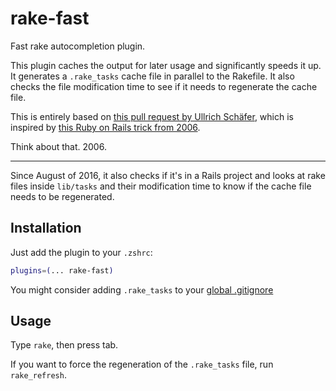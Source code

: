 # rake-fast

Fast rake autocompletion plugin.

This plugin caches the output for later usage and significantly speeds it up. It
generates a `.rake_tasks` cache file in parallel to the Rakefile. It also checks
the file modification time to see if it needs to regenerate the cache file.

This is entirely based on
[this pull request by Ullrich Schäfer](https://github.com/robb/.dotfiles/pull/10/),
which is inspired by
[this Ruby on Rails trick from 2006](https://weblog.rubyonrails.org/2006/3/9/fast-rake-task-completion-for-zsh/).

Think about that. 2006.

---

Since August of 2016, it also checks if it's in a Rails project and looks at
rake files inside `lib/tasks` and their modification time to know if the cache
file needs to be regenerated.

## Installation

Just add the plugin to your `.zshrc`:

```zsh
plugins=(... rake-fast)
```

You might consider adding `.rake_tasks` to your
[global .gitignore](https://help.github.com/articles/ignoring-files#global-gitignore)

## Usage

Type `rake`, then press tab.

If you want to force the regeneration of the `.rake_tasks` file, run
`rake_refresh`.
